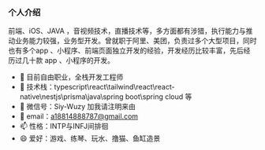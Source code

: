 ### 个人介绍

前端、iOS、JAVA ，音视频技术，直播技术等，多方面都有涉猎，执行能力与推动业务能力较强，业务型开发。曾就职于阿里、美团，负责过多个大型项目，同时也有多个app 、小程序、前端页面独立开发的经验，开发经历比较丰富，先后经历过几十款 app 、小程序的开发。

- 🔭 目前自由职业，全栈开发工程师
- 🌱 技术栈：typescript\react\tailwind\react\react-native\nestjs\prisma\java\spring boot\spring cloud 等
- 👯 微信号：Siy-Wuzy 加我请注明来由
- 🤔 email：a18814888787@gmail.com
- 📫 性格：INTP与INFJ间排徊 
- 😄 爱好：游戏、练琴、玩水、撸猫、鱼缸造景
